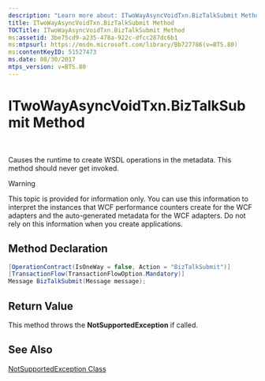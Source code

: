 ```yaml
---
description: "Learn more about: ITwoWayAsyncVoidTxn.BizTalkSubmit Method"
title: ITwoWayAsyncVoidTxn.BizTalkSubmit Method
TOCTitle: ITwoWayAsyncVoidTxn.BizTalkSubmit Method
ms:assetid: 3be75cd9-a235-478a-922c-dfcc287dc6b1
ms:mtpsurl: https://msdn.microsoft.com/library/Bb727786(v=BTS.80)
ms:contentKeyID: 51527473
ms.date: 08/30/2017
mtps_version: v=BTS.80
---
```


# ITwoWayAsyncVoidTxn.BizTalkSubmit Method

 

Causes the runtime to create WSDL operations in the metadata. This method should never get invoked.


> [!WARNING]
> <P>This topic is provided for information only. You can use this information to interpret the instances that WCF performance counters create for the WCF adapters and the auto-generated metadata for the WCF adapters. Do not rely on this information when you create applications.</P>



## Method Declaration

```C#
[OperationContract(IsOneWay = false, Action = "BizTalkSubmit")]
[TransactionFlow(TransactionFlowOption.Mandatory)]
Message BizTalkSubmit(Message message);
```

## Return Value

This method throws the **NotSupportedException** if called.

## See Also

[NotSupportedException Class](/dotnet/api/system.notsupportedexception)